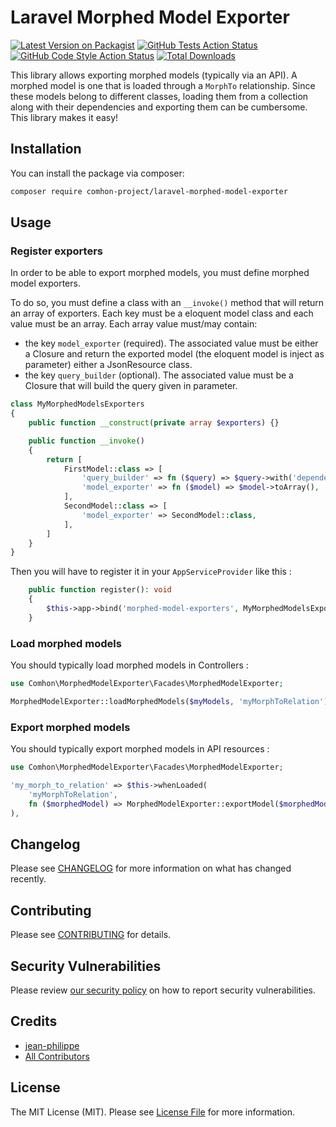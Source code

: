 # Laravel Morphed Model Exporter

[![Latest Version on Packagist](https://img.shields.io/packagist/v/comhon-project/laravel-morphed-model-exporter.svg?style=flat-square)](https://packagist.org/packages/comhon-project/laravel-morphed-model-exporter)
[![GitHub Tests Action Status](https://img.shields.io/github/actions/workflow/status/comhon-project/laravel-morphed-model-exporter/run-tests.yml?branch=main&label=tests&style=flat-square)](https://github.com/comhon-project/laravel-morphed-model-exporter/actions?query=workflow%3Arun-tests+branch%3Amain)
[![GitHub Code Style Action Status](https://img.shields.io/github/actions/workflow/status/comhon-project/laravel-morphed-model-exporter/fix-php-code-style-issues.yml?branch=main&label=code%20style&style=flat-square)](https://github.com/comhon-project/laravel-morphed-model-exporter/actions?query=workflow%3A"Fix+PHP+code+style+issues"+branch%3Amain)
[![Total Downloads](https://img.shields.io/packagist/dt/comhon-project/laravel-morphed-model-exporter.svg?style=flat-square)](https://packagist.org/packages/comhon-project/laravel-morphed-model-exporter)

This library allows exporting morphed models (typically via an API). A morphed model is one that is loaded through a `MorphTo` relationship. Since these models belong to different classes, loading them from a collection along with their dependencies and exporting them can be cumbersome. This library makes it easy!

## Installation

You can install the package via composer:

```bash
composer require comhon-project/laravel-morphed-model-exporter
```

## Usage

### Register exporters

In order to be able to export morphed models, you must define morphed model exporters.

To do so, you must define a class with an `__invoke()` method that will return an array of exporters. Each key must be a eloquent model class and each value must be an array. Each array value must/may contain:

-   the key `model_exporter` (required). The associated value must be either a Closure and return the exported model (the eloquent model is inject as parameter) either a JsonResource class.
-   the key `query_builder` (optional). The associated value must be a Closure that will build the query given in parameter.

```php
class MyMorphedModelsExporters
{
    public function __construct(private array $exporters) {}

    public function __invoke()
    {
        return [
            FirstModel::class => [
                'query_builder' => fn ($query) => $query->with('dependence')->select('id', 'dependence_id'),
                'model_exporter' => fn ($model) => $model->toArray(),
            ],
            SecondModel::class => [
                'model_exporter' => SecondModel::class,
            ],
        ]
    }
}
```

Then you will have to register it in your `AppServiceProvider` like this :

```php
    public function register(): void
    {
        $this->app->bind('morphed-model-exporters', MyMorphedModelsExporters::class);
    }
```

### Load morphed models

You should typically load morphed models in Controllers :

```php
use Comhon\MorphedModelExporter\Facades\MorphedModelExporter;

MorphedModelExporter::loadMorphedModels($myModels, 'myMorphToRelation');
```

### Export morphed models

You should typically export morphed models in API resources :

```php
use Comhon\MorphedModelExporter\Facades\MorphedModelExporter;

'my_morph_to_relation' => $this->whenLoaded(
    'myMorphToRelation',
    fn ($morphedModel) => MorphedModelExporter::exportModel($morphedModel)
),
```

## Changelog

Please see [CHANGELOG](CHANGELOG.md) for more information on what has changed recently.

## Contributing

Please see [CONTRIBUTING](CONTRIBUTING.md) for details.

## Security Vulnerabilities

Please review [our security policy](../../security/policy) on how to report security vulnerabilities.

## Credits

-   [jean-philippe](https://github.com/comhon-project)
-   [All Contributors](../../contributors)

## License

The MIT License (MIT). Please see [License File](LICENSE.md) for more information.
